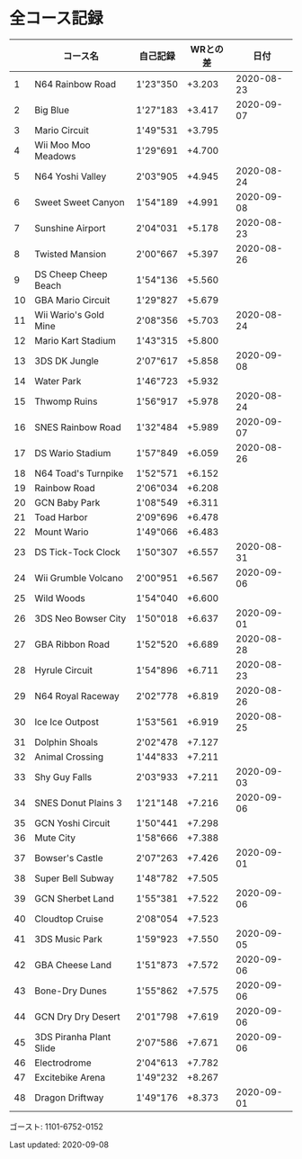 # 全コース記録

||コース名|自己記録|WRとの差|日付
|--|--|--|--|--|
|1|N64 Rainbow Road|1'23"350|+3.203|2020-08-23|
|2|Big Blue|1'27"183|+3.417|2020-09-07|
|3|Mario Circuit|1'49"531|+3.795||
|4|Wii Moo Moo Meadows|1'29"691|+4.700||
|5|N64 Yoshi Valley|2'03"905|+4.945|2020-08-24|
|6|Sweet Sweet Canyon|1'54"189|+4.991|2020-09-08|
|7|Sunshine Airport|2'04"031|+5.178|2020-08-23|
|8|Twisted Mansion|2'00"667|+5.397|2020-08-26|
|9|DS Cheep Cheep Beach|1'54"136|+5.560||
|10|GBA Mario Circuit|1'29"827|+5.679||
|11|Wii Wario's Gold Mine|2'08"356|+5.703|2020-08-24|
|12|Mario Kart Stadium|1'43"315|+5.800||
|13|3DS DK Jungle|2'07"617|+5.858|2020-09-08|
|14|Water Park|1'46"723|+5.932||
|15|Thwomp Ruins|1'56"917|+5.978|2020-08-24|
|16|SNES Rainbow Road|1'32"484|+5.989|2020-09-07|
|17|DS Wario Stadium|1'57"849|+6.059|2020-08-26|
|18|N64 Toad's Turnpike|1'52"571|+6.152||
|19|Rainbow Road|2'06"034|+6.208||
|20|GCN Baby Park|1'08"549|+6.311||
|21|Toad Harbor|2'09"696|+6.478||
|22|Mount Wario|1'49"066|+6.483||
|23|DS Tick-Tock Clock|1'50"307|+6.557|2020-08-31|
|24|Wii Grumble Volcano|2'00"951|+6.567|2020-09-06|
|25|Wild Woods|1'54"040|+6.600||
|26|3DS Neo Bowser City|1'50"018|+6.637|2020-09-01|
|27|GBA Ribbon Road|1'52"520|+6.689|2020-08-28|
|28|Hyrule Circuit|1'54"896|+6.711|2020-08-23|
|29|N64 Royal Raceway|2'02"778|+6.819|2020-08-26|
|30|Ice Ice Outpost|1'53"561|+6.919|2020-08-25|
|31|Dolphin Shoals|2'02"478|+7.127||
|32|Animal Crossing|1'44"833|+7.211||
|33|Shy Guy Falls|2'03"933|+7.211|2020-09-03|
|34|SNES Donut Plains 3|1'21"148|+7.216|2020-09-06|
|35|GCN Yoshi Circuit|1'50"441|+7.298||
|36|Mute City|1'58"666|+7.388||
|37|Bowser's Castle|2'07"263|+7.426|2020-09-01|
|38|Super Bell Subway|1'48"782|+7.505||
|39|GCN Sherbet Land|1'55"381|+7.522|2020-09-06|
|40|Cloudtop Cruise|2'08"054|+7.523||
|41|3DS Music Park|1'59"923|+7.550|2020-09-05|
|42|GBA Cheese Land|1'51"873|+7.572|2020-09-06|
|43|Bone-Dry Dunes|1'55"862|+7.575|2020-09-06|
|44|GCN Dry Dry Desert|2'01"798|+7.619|2020-09-06|
|45|3DS Piranha Plant Slide|2'07"586|+7.671|2020-09-06|
|46|Electrodrome|2'04"613|+7.782||
|47|Excitebike Arena|1'49"232|+8.267||
|48|Dragon Driftway|1'49"176|+8.373|2020-09-01|

ゴースト: 1101-6752-0152

Last updated: 2020-09-08
